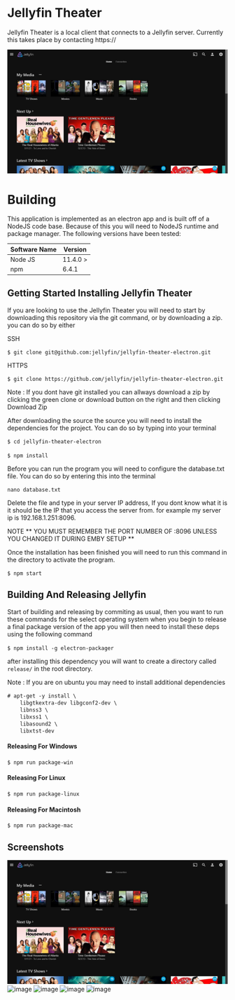 # Jellyfin Theater

Jellyfin Theater is a local client that connects to a Jellyfin server. 
Currently this takes place by contacting https://

![image](screenshots/Home.PNG)

# Building

This application is implemented as an electron app and is built off of 
a NodeJS code base. Because of this you will need to NodeJS runtime and
package manager. The following versions have been tested: 

| Software Name | Version          |
| ------------- | ---------------- |
| Node JS       | 11.4.0 >         |
| npm           | 6.4.1            |


## Getting Started Installing Jellyfin Theater

If you are looking to use the Jellyfin Theater you will need to start by downloading this repository via the git command, or by downloading a zip. you can do so by either 

SSH

```
$ git clone git@github.com:jellyfin/jellyfin-theater-electron.git
```

HTTPS

```
$ git clone https://github.com/jellyfin/jellyfin-theater-electron.git
```

Note : If you dont have git installed you can allways download a zip by clicking the green clone or download button on the right and then clicking Download Zip

After downloading the source the source you will need to install the dependencies for the project. You can do so by typing into your terminal 

```
$ cd jellyfin-theater-electron

$ npm install
```

Before you can run the program you will need to configure the database.txt file. You can do so by entering this into the terminal 

```
nano database.txt
```

Delete the file and type in your server IP address, If you dont know what it is it should be the IP that you access the server from. for example my server ip is 192.168.1.251:8096.

NOTE
** YOU MUST REMEMBER THE PORT NUMBER OF :8096 UNLESS YOU CHANGED IT DURING EMBY SETUP **

Once the installation has been finished you will need to run this command in the directory to activate the program.

```
$ npm start
```

## Building And Releasing Jellyfin

Start of building and releasing by commiting as usual, then you want to run these commands for the select operating system when you begin to release a final package version of the app you will then need to install these deps using the following command

```$ npm install -g electron-packager ```

after installing this dependency you will want to create a directory called ```release/``` in the root directory.


Note :
If you are on ubuntu you may need to install additional dependencies

```
# apt-get -y install \
	libgtkextra-dev libgconf2-dev \
	libnss3 \
	libxss1 \
	libasound2 \
	libxtst-dev
```

#### Releasing For Windows

```$ npm run package-win```

#### Releasing For Linux

```$ npm run package-linux```

#### Releasing For Macintosh

```$ npm run package-mac```

## Screenshots

![image](screenshots/Home.PNG)
![image](screenshots/Login.PNG)
![image](screenshots/Movies.PNG)
![image](screenshots/TV_Shows.PNG)
![image](screenshots/Music.PNG)



